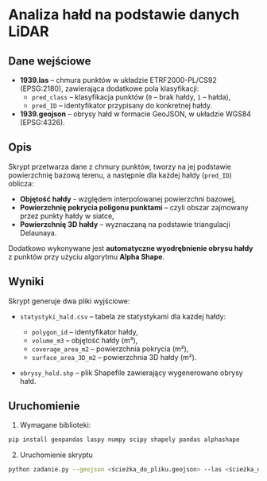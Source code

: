 # Analiza hałd na podstawie danych LiDAR

## Dane wejściowe

- **1939.las** – chmura punktów w układzie ETRF2000-PL/CS92 (EPSG:2180), zawierająca dodatkowe pola klasyfikacji:
  - `pred_class` – klasyfikacja punktów (`0` – brak hałdy, `1` – hałda),
  - `pred_ID` – identyfikator przypisany do konkretnej hałdy.
- **1939.geojson** – obrysy hałd w formacie GeoJSON, w układzie WGS84 (EPSG:4326).

## Opis

Skrypt przetwarza dane z chmury punktów, tworzy na jej podstawie powierzchnię bazową terenu, a następnie dla każdej hałdy (`pred_ID`) oblicza:

- **Objętość hałdy** - względem interpolowanej powierzchni bazowej,
- **Powierzchnię pokrycia poligonu punktami** – czyli obszar zajmowany przez punkty hałdy w siatce,
- **Powierzchnię 3D hałdy** – wyznaczaną na podstawie triangulacji Delaunaya.

Dodatkowo wykonywane jest **automatyczne wyodrębnienie obrysu hałdy** z punktów przy użyciu algorytmu **Alpha Shape**.

## Wyniki

Skrypt generuje dwa pliki wyjściowe:

- `statystyki_hald.csv` – tabela ze statystykami dla każdej hałdy:
  - `polygon_id` – identyfikator hałdy,
  - `volume_m3` – objętość hałdy (m³),
  - `coverage_area_m2` – powierzchnia pokrycia (m²),
  - `surface_area_3D_m2` – powierzchnia 3D hałdy (m²).

- `obrysy_hald.shp` – plik Shapefile zawierający wygenerowane obrysy hałd.

## Uruchomienie

1. Wymagane biblioteki:

```bash
pip install geopandas laspy numpy scipy shapely pandas alphashape
```

2. Uruchomienie skryptu
```bash
python zadanie.py --geojson <ścieżka_do_pliku.geojson> --las <ścieżka_do_pliku.las>
``` 
